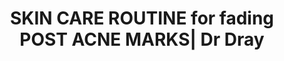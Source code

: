 ---
title: SKIN CARE ROUTINE for fading POST ACNE MARKS| Dr Dray
description: 'Dermatologist Dr Dray''s SKIN CARE ROUTINE for fading POST ACNE MARKS.
  Skin care routine for dark marks, hyperpigmentation, and redness.  Skin care products
  to fade post inflammatory hyperpigmentation and erythema from healing acne.  #skincare
  #skincareroutine #acne'
link: https://youtu.be/6w6EMIUIg8U
creator: Dr Dray
tag: Routine
tags: skincare routines,skincare routine,skincare routines acne,skincare for post
  acne,skincare for post inflammatory erythema,skincare for post inflammatory hyperpigmentation,post
  acne redness,how to remove post acne redness,post acne hyperpigmentation,post acne
  hyperpigmentation treatment,post acne dark spot,post acne dark spot treatment,post
  acne dark spot corrector,dr dray skin care routines,acne skincare routines dr dray,dermatologist
  skin care routines dr dray
layout: post
---